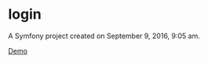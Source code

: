 login
=====

A Symfony project created on September 9, 2016, 9:05 am.

[Demo](http://boiling-peak-18783.herokuapp.com "Guestbook")
